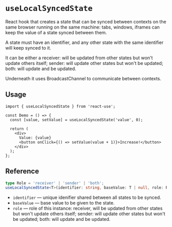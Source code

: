 # `useLocalSyncedState`

React hook that creates a state that can be synced between contexts on the same browser running on the same machine: tabs, windows, iframes can keep the value of a state synced between them.

A state must have an identifier, and any other state with the same identifier will keep synced to it.

It can be either a receiver: will be updated from other states but won't update others itself; sender: will update other states but won't be updated; both: will update and be updated.

Underneath it uses BroadcastChannel to communicate between contexts.

## Usage

```tsx
import { useLocalSyncedState } from 'react-use';

const Demo = () => {
  const [value, setValue] = useLocalSyncedState('value', 0);

  return (
    <div>
      Value: {value}
      <button onClick={() => setValue(value + 1)}>Increase!</button>
    </div>
  );
};
```


## Reference

```ts
type Role = 'receiver' | 'sender' | 'both';
useLocalSyncedState<T>(identifier: string, baseValue: T | null, role: Role): [T, (T) => void];
```

- `identifier` &mdash; unique idenifier shared between all states to be synced.
- `baseValue` &mdash; base value to be given to the state.
- `role` &mdash; role of this instance: receiver, will be updated from other states but won't update others itself; sender: will update other states but won't be updated; both: will update and be updated.
